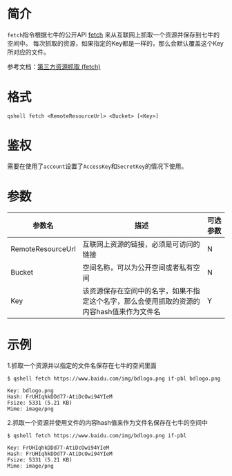 # 简介

`fetch`指令根据七牛的公开API [fetch](http://developer.qiniu.com/code/v6/api/kodo-api/rs/fetch.html) 来从互联网上抓取一个资源并保存到七牛的空间中。 
每次抓取的资源，如果指定的Key都是一样的，那么会默认覆盖这个Key所对应的文件。

参考文档：[第三方资源抓取 (fetch)](http://developer.qiniu.com/code/v6/api/kodo-api/rs/fetch.html)

# 格式

```
qshell fetch <RemoteResourceUrl> <Bucket> [<Key>]
```

# 鉴权

需要在使用了`account`设置了`AccessKey`和`SecretKey`的情况下使用。

# 参数

|参数名|描述|可选参数|
|-----|-----|------|
|RemoteResourceUrl|互联网上资源的链接，必须是可访问的链接|N|
|Bucket|空间名称，可以为公开空间或者私有空间|N|
|Key|该资源保存在空间中的名字，如果不指定这个名字，那么会使用抓取的资源的内容hash值来作为文件名|Y|

# 示例

1.抓取一个资源并以指定的文件名保存在七牛的空间里面

```
$ qshell fetch https://www.baidu.com/img/bdlogo.png if-pbl bdlogo.png

Key: bdlogo.png
Hash: FrUHIqhkDDd77-AtiDcOwi94YIeM
Fsize: 5331 (5.21 KB)
Mime: image/png

```

2.抓取一个资源并使用文件的内容hash值来作为文件名保存在七牛的空间中

```
$ qshell fetch https://www.baidu.com/img/bdlogo.png if-pbl

Key: FrUHIqhkDDd77-AtiDcOwi94YIeM
Hash: FrUHIqhkDDd77-AtiDcOwi94YIeM
Fsize: 5331 (5.21 KB)
Mime: image/png
```
